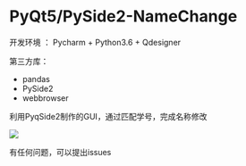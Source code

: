 # PyQt5/PySide2-NameChange
开发环境 ： Pycharm + Python3.6 + Qdesigner

第三方库：

* pandas
* PySide2
* webbrowser

利用PyqSide2制作的GUI，通过匹配学号，完成名称修改

![](https://gitee.com/LeaderZhangyi/zink-imgs/raw/master/imgs/20201204142654.jpg)

有任何问题，可以提出issues
